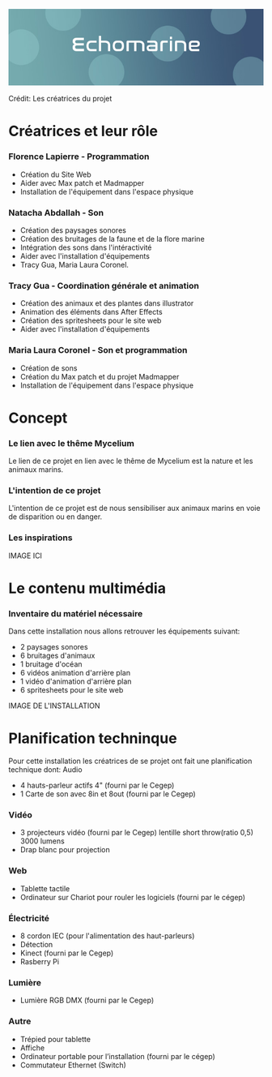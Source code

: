 ![](media/echomarine_banniere_page_projet.jpeg)

Crédit: Les créatrices du projet 

# Créatrices et leur rôle

### Florence Lapierre - Programmation 
- Création du Site Web
- Aider avec Max patch et Madmapper
- Installation de l'équipement dans l'espace physique

### Natacha Abdallah - Son
- Création des paysages sonores
- Création des bruitages de la faune et de la flore marine
- Intégration des sons dans l'intéractivité
- Aider avec l'installation d'équipements
- Tracy Gua, Maria Laura Coronel. 

### Tracy Gua - Coordination générale et animation
- Création des animaux et des plantes dans illustrator
- Animation des éléments dans After Effects
- Création des spritesheets pour le site web
- Aider avec l'installation d'équipements

### Maria Laura Coronel - Son et programmation
- Création de sons
- Création du Max patch et du projet Madmapper
- Installation de l'équipement dans l'espace physique

# Concept 

### Le lien avec le thême Mycelium 
Le lien de ce projet en lien avec le thême de Mycelium est la nature et les animaux marins.

### L'intention de ce projet
L'intention de ce projet est de nous sensibiliser aux animaux marins en voie de disparition ou en danger.

### Les inspirations
IMAGE ICI 



# Le contenu multimédia 

### Inventaire du matériel nécessaire 
Dans cette installation nous allons retrouver les équipements suivant: 
- 2 paysages sonores
- 6 bruitages d'animaux 
- 1 bruitage d'océan 
- 6 vidéos animation d'arrière plan
- 1 vidéo d'animation d'arrière plan
- 6 spritesheets pour le site web

IMAGE DE L'INSTALLATION 

# Planification techninque
Pour cette installation les créatrices de se projet ont fait une planification technique dont: 
Audio

- 4 hauts-parleur actifs 4" (fourni par le Cegep)
- 1 Carte de son avec 8in et 8out (fourni par le Cegep)

### Vidéo

- 3 projecteurs vidéo (fourni par le Cegep) lentille short throw(ratio 0,5) 3000 lumens
- Drap blanc pour projection
 
### Web

- Tablette tactile
- Ordinateur sur Chariot pour rouler les logiciels (fourni par le cégep)
 
### Électricité

- 8 cordon IEC (pour l'alimentation des haut-parleurs)
- Détection
- Kinect (fourni par le Cegep)
- Rasberry Pi

### Lumière

- Lumière RGB DMX (fourni par le Cegep)
 
### Autre

- Trépied pour tablette
- Affiche
- Ordinateur portable pour l’installation (fourni par le cégep)
- Commutateur Ethernet (Switch)

